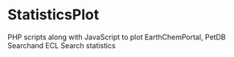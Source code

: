 # StatisticsPlot
PHP scripts along with JavaScript to plot EarthChemPortal, PetDB Searchand ECL Search statistics
